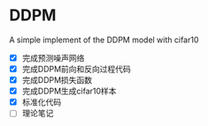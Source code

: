# DDPM
A simple implement of the DDPM model with cifar10
- [x] 完成预测噪声网络
- [x] 完成DDPM前向和反向过程代码
- [X] 完成DDPM损失函数
- [X] 完成DDPM生成cifar10样本
- [X] 标准化代码
- [ ] 理论笔记